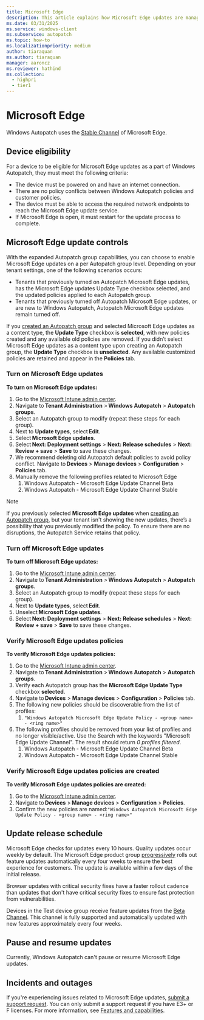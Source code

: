 ```yaml
---
title: Microsoft Edge
description: This article explains how Microsoft Edge updates are managed in Windows Autopatch
ms.date: 03/31/2025
ms.service: windows-client
ms.subservice: autopatch
ms.topic: how-to
ms.localizationpriority: medium
author: tiaraquan
ms.author: tiaraquan
manager: aaroncz
ms.reviewer: hathind
ms.collection:
  - highpri
  - tier1
---
```


# Microsoft Edge

Windows Autopatch uses the [Stable Channel](/deployedge/microsoft-edge-channels#stable-channel) of Microsoft Edge.

## Device eligibility

For a device to be eligible for Microsoft Edge updates as a part of Windows Autopatch, they must meet the following criteria:

- The device must be powered on and have an internet connection.
- There are no policy conflicts between Windows Autopatch policies and customer policies.
- The device must be able to access the required network endpoints to reach the Microsoft Edge update service.
- If Microsoft Edge is open, it must restart for the update process to complete.

## Microsoft Edge update controls

With the expanded Autopatch group capabilities, you can choose to enable Microsoft Edge updates on a per Autopatch group level. Depending on your tenant settings, one of the following scenarios occurs:

- Tenants that previously turned on Autopatch Microsoft Edge updates, has the Microsoft Edge updates Update Type checkbox selected, and the updated policies applied to each Autopatch group.  
- Tenants that previously turned off Autopatch Microsoft Edge updates, or are new to Windows Autopatch, Autopatch Microsoft Edge updates remain turned off.

If you [created an Autopatch group](../manage/windows-autopatch-manage-autopatch-groups.md#create-an-autopatch-group) and selected Microsoft Edge updates as a content type, the **Update Type** checkbox is **selected**, with new policies created and any available old policies are removed. If you didn’t select Microsoft Edge updates as a content type upon creating an Autopatch group, the **Update Type** checkbox is **unselected**. Any available customized policies are retained and appear in the **Policies** tab.

### Turn on Microsoft Edge updates

**To turn on Microsoft Edge updates:**

1. Go to the [Microsoft Intune admin center](https://go.microsoft.com/fwlink/?linkid=2109431).
1. Navigate to **Tenant Administration** > **Windows Autopatch** > **Autopatch groups**.
1. Select an Autopatch group to modify (repeat these steps for each group).  
1. Next to **Update types**, select **Edit**.  
1. Select **Microsoft Edge updates**.  
1. Select **Next: Deployment settings** > **Next: Release schedules** > **Next: Review + save** > **Save** to save these changes.
1. We recommend deleting old Autopatch default policies to avoid policy conflict. Navigate to **Devices** > **Manage devices** > **Configuration** > **Policies** tab.  
1. Manually remove the following profiles related to Microsoft Edge
    1. Windows Autopatch - Microsoft Edge Update Channel Beta
    1. Windows Autopatch - Microsoft Edge Update Channel Stable

> [!NOTE]
> If you previously selected **Microsoft Edge updates** when [creating an Autopatch group](../manage/windows-autopatch-manage-autopatch-groups.md#create-an-autopatch-group), but your tenant isn't showing the new updates, there’s a possibility that you previously modified the policy. To ensure there are no disruptions, the Autopatch Service retains that policy.

### Turn off Microsoft Edge updates

**To turn off Microsoft Edge updates:**

1. Go to the [Microsoft Intune admin center](https://go.microsoft.com/fwlink/?linkid=2109431).
1. Navigate to **Tenant Administration** > **Windows Autopatch** > **Autopatch groups**.
1. Select an Autopatch group to modify (repeat these steps for each group).  
1. Next to **Update types**, select **Edit**.
1. Unselect **Microsoft Edge updates**.  
1. Select **Next: Deployment settings** > **Next: Release schedules** > **Next: Review + save** > **Save** to save these changes.

### Verify Microsoft Edge updates policies

**To verify Microsoft Edge updates policies:**

1. Go to the [Microsoft Intune admin center](https://go.microsoft.com/fwlink/?linkid=2109431).
1. Navigate to **Tenant Administration** > **Windows Autopatch** > **Autopatch groups**.  
1. Verify each Autopatch group has the **Microsoft Edge Update Type** checkbox **selected**.
1. Navigate to **Devices** > **Manage devices** > **Configuration** > **Policies** tab.
1. The following new policies should be discoverable from the list of profiles:
    1. `"Windows Autopatch Microsoft Edge Update Policy - <group name> - <ring name>"`
1. The following profiles should be removed from your list of profiles and no longer visible/active. Use the Search with the keywords "Microsoft Edge Update Channel". The result should return *0 profiles filtered*.
    1. Windows Autopatch - Microsoft Edge Update Channel Beta
    1. Windows Autopatch - Microsoft Edge Update Channel Stable

### Verify Microsoft Edge updates policies are created

**To verify Microsoft Edge updates policies are created:**

1. Go to the [Microsoft Intune admin center](https://go.microsoft.com/fwlink/?linkid=2109431).
1. Navigate to **Devices** > **Manage devices** > **Configuration** > **Policies**.
1. Confirm the new policies are named:`"Windows Autopatch Microsoft Edge Update Policy - <group name> - <ring name>"`

## Update release schedule

Microsoft Edge checks for updates every 10 hours. Quality updates occur weekly by default. The Microsoft Edge product group [progressively](/deployedge/microsoft-edge-update-progressive-rollout) rolls out feature updates automatically every four weeks to ensure the best experience for customers. The update is available within a few days of the initial release.

Browser updates with critical security fixes have a faster rollout cadence than updates that don't have critical security fixes to ensure fast protection from vulnerabilities.

Devices in the Test device group receive feature updates from the [Beta Channel](/deployedge/microsoft-edge-channels#beta-channel). This channel is fully supported and automatically updated with new features approximately every four weeks.

## Pause and resume updates

Currently, Windows Autopatch can't pause or resume Microsoft Edge updates.

## Incidents and outages

If you're experiencing issues related to Microsoft Edge updates, [submit a support request](../operate/windows-autopatch-support-request.md). You can only submit a support request if you have E3+ or F licenses. For more information, see [Features and capabilities](../overview/windows-autopatch-overview.md#features-and-capabilities).
